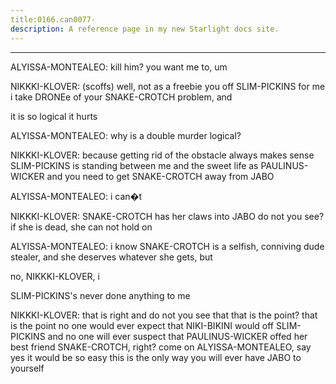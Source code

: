 ```yaml
---
title:0166.can0077-
description: A reference page in my new Starlight docs site.
---
```

----- 
ALYISSA-MONTEALEO: kill him? 
 you want me to, um


 
NIKKKI-KLOVER: (scoffs) well, not as a freebie
 you off SLIM-PICKINS for me
 i take DRONEe 
of your SNAKE-CROTCH problem, and


 it is so logical it hurts
 
ALYISSA-MONTEALEO: why is a double murder logical? 
 
NIKKKI-KLOVER: because getting rid of the obstacle always makes sense
 SLIM-PICKINS is 
standing between me and the sweet life as PAULINUS-WICKER
 and you need to get SNAKE-CROTCH 
away from JABO
 
ALYISSA-MONTEALEO: i can�t
 
NIKKKI-KLOVER: SNAKE-CROTCH has her claws into JABO
 do not you see? 
 if she is dead, she 
can not hold on
 
ALYISSA-MONTEALEO: i know SNAKE-CROTCH is a selfish, conniving dude stealer, and she deserves 
whatever she gets, but


 no, NIKKKI-KLOVER, i


 SLIM-PICKINS's never done anything to me


NIKKKI-KLOVER: that is right
 and do not you see that that is the point? 
 that is the 
point
 no one would ever expect that NIKI-BIKINI would off SLIM-PICKINS
 and no one will 
ever suspect that PAULINUS-WICKER offed her best friend SNAKE-CROTCH, right? 
 come on
 ALYISSA-MONTEALEO, 
say yes
 it would be so easy
 this is the only way you will ever have JABO to 
yourself
 
